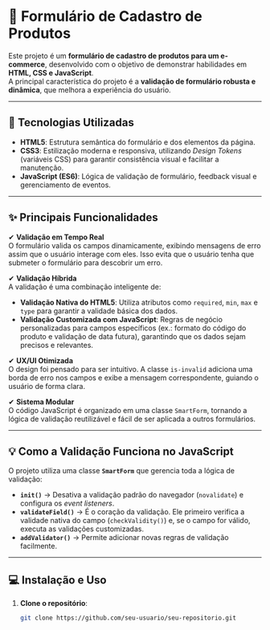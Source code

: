 # 🛒 Formulário de Cadastro de Produtos

Este projeto é um **formulário de cadastro de produtos para um e-commerce**, desenvolvido com o objetivo de demonstrar habilidades em **HTML, CSS e JavaScript**.  
A principal característica do projeto é a **validação de formulário robusta e dinâmica**, que melhora a experiência do usuário.

---

## 🚀 Tecnologias Utilizadas

- **HTML5**: Estrutura semântica do formulário e dos elementos da página.  
- **CSS3**: Estilização moderna e responsiva, utilizando *Design Tokens* (variáveis CSS) para garantir consistência visual e facilitar a manutenção.  
- **JavaScript (ES6)**: Lógica de validação de formulário, feedback visual e gerenciamento de eventos.  

---

## ✨ Principais Funcionalidades

✔ **Validação em Tempo Real**  
O formulário valida os campos dinamicamente, exibindo mensagens de erro assim que o usuário interage com eles. Isso evita que o usuário tenha que submeter o formulário para descobrir um erro.

✔ **Validação Híbrida**  
A validação é uma combinação inteligente de:  
- **Validação Nativa do HTML5**: Utiliza atributos como `required`, `min`, `max` e `type` para garantir a validade básica dos dados.  
- **Validação Customizada com JavaScript**: Regras de negócio personalizadas para campos específicos (ex.: formato do código do produto e validação de data futura), garantindo que os dados sejam precisos e relevantes.

✔ **UX/UI Otimizada**  
O design foi pensado para ser intuitivo. A classe `is-invalid` adiciona uma borda de erro nos campos e exibe a mensagem correspondente, guiando o usuário de forma clara.

✔ **Sistema Modular**  
O código JavaScript é organizado em uma classe `SmartForm`, tornando a lógica de validação reutilizável e fácil de ser aplicada a outros formulários.

---

## 💡 Como a Validação Funciona no JavaScript

O projeto utiliza uma classe **`SmartForm`** que gerencia toda a lógica de validação:

- **`init()`** → Desativa a validação padrão do navegador (`novalidate`) e configura os *event listeners*.  
- **`validateField()`** → É o coração da validação. Ele primeiro verifica a validade nativa do campo (`checkValidity()`) e, se o campo for válido, executa as validações customizadas.  
- **`addValidator()`** → Permite adicionar novas regras de validação facilmente.  

---

## 💻 Instalação e Uso

1. **Clone o repositório**:
   ```bash
   git clone https://github.com/seu-usuario/seu-repositorio.git
